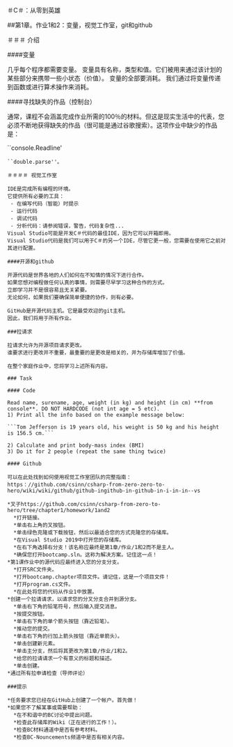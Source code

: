 ＃C＃：从零到英雄

##第1章。作业1和2：变量，视觉工作室，git和github

＃＃＃ 介绍

####变量

几乎每个程序都需要变量。
变量具有名称，类型和值。它们被用来通过该计划的某些部分来携带一些小状态（价值）。
变量的全部要消耗。
我们通过将变量传递到函数或进行算术操作来消耗。

####寻找缺失的作品（控制台）

通常，课程不会涵盖完成作业所需的100％的材料。但这是现实生活中的代表，您必须不断地获得缺失的作品（很可能是通过谷歌搜索）。这项作业中缺少的作品是：

``console.Readline'
````int.parse''
``double.parse''。

＃＃＃＃ 视觉工作室

IDE是完成所有编程的环境。
它提供所有必要的工具：
 - 在编写代码（智能）时提示
 - 运行代码
 - 调试代码
 - 分析代码：请参阅错误，警告，代码复杂性...
Visual Studio可能是开发C＃代码的最佳IDE，因为它可以开箱即用。
Visual Studio代码是我们可以用于C＃的另一个IDE，尽管它更一般，您需要在使用它之前对其进行配置。

####开源和github

开源代码是世界各地的人们如何在不知情的情况下进行合作。
如果您想对编程做任何认真的事情，则需要尽早学习这种合作的方式。
立即学习并不是很容易且无关紧要。
无论如何，如果我们要确保简单便捷的协作，则有必要。

GitHub是开源代码主机。它是最受欢迎的git主机。
因此，我们将用于所有作业。

###拉请求

拉请求允许为开源项目请求更改。
谁要求进行更改并不重要，最重要的是更改是相关的，并为存储库增加了价值。

在整个家庭作业中，您将学习上述所有内容。

### Task

#### Code

Read name, surename, age, weight (in kg) and height (in cm) **from console**. DO NOT HARDCODE (not int age = 5 etc).
1) Print all the info based on the example message below:  

```Tom Jefferson is 19 years old, his weight is 50 kg and his height is 156.5 cm.```

2) Calculate and print body-mass index (BMI)  
3) Do it for 2 people (repeat the same thing twice)

#### Github

可以在此处找到如何使用视觉工作室团队的完整指南：https：//github.com/csinn/csharp-from-zero-zero-to-hero/wiki/wiki/github/github-ingithub-in-github-in-i-in-in--vs

*叉子https://github.com/csinn/csharp-from-zero-to-hero/tree/chapter1/homework/1and2
  *打开链接。
  *单击右上角的叉按钮。
  *单击绿色克隆或下载按钮，然后以最适合您的方式克隆您的存储库。
  *在Visual Studio 2019中打开您的存储库。
  *在右下角选择右分支！该名称应最终是第1章/作业/1和2而不是主人。
  *确保您打开bootcamp.sln。这称为解决方案。记住这一点！
*第1课作业中的源代码应最终进入您的分支分支。
  *打开SRC文件夹。
  *打开bootcamp.chapter项目文件。请记住，这是一个项目文件！
  *打开program.cs文件。
  *在此处将您的代码从作业1中放置。
*创建一个拉请请求，以请求您的分叉分支合并到源分支。
  *单击右下角的铅笔符号，然后输入提交消息。
  *按提交按钮。
  *单击右下角的单个箭头按钮（靠近铅笔）。
  *推动您的提交。
  *单击右下角的行加上箭头按钮（靠近单箭头）。
  *单击创建新元素。
  *单击主分支，然后将其更改为第1章/作业/1和2。
  *给您的拉请请求一个有意义的标题和描述。
  *单击创建。
*通过所有拉申请检查（导师评论）

###提示

*任务要求您已经在GitHub上创建了一个帐户。首先做！
*如果您不了解某事或需要帮助：
  *在不和谐中的BC讨论中提出问题。
  *检查此存储库的Wiki（正在进行的工作！）。
  *检查BC材料通道中是否有参考材料。
  *检查BC-Nouncements频道中是否有相关内容。
